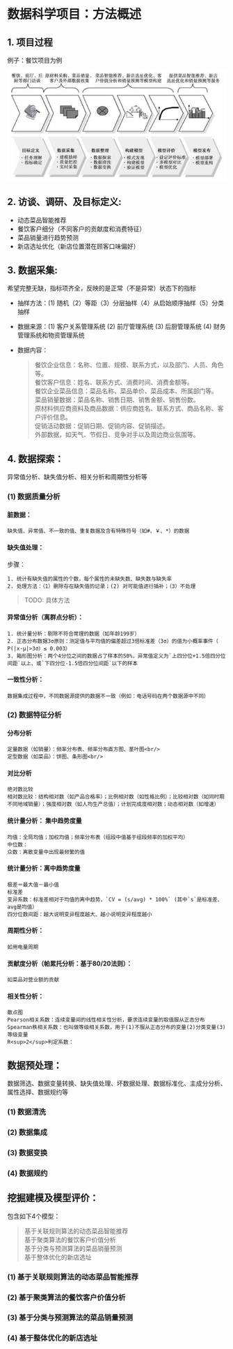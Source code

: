 # 数据科学项目：方法概述

## 1. 项目过程

例子：餐饮项目为例

![01_ds_proj_intro_01_proc_example.jpg](img/01_ds_proj_intro_01_proc_example.jpg)

## 2. 访谈、调研、及目标定义:

* 动态菜品智能推荐
* 餐饮客户细分（不同客户的贡献度和消费特征）
* 菜品销量进行趋势预测
* 新店选址优化（新店位置潜在顾客口味偏好）

## 3. 数据采集: 

希望完整无缺，指标项齐全，反映的是正常（不是异常）状态下的指标

* 抽样方法：(1) 随机（2）等距（3）分层抽样（4）从启始顺序抽样（5）分类抽样
* 数据来源：(1) 客户关系管理系统 (2) 前厅管理系统 (3) 后厨管理系统 (4) 财务管理系统和物资管理系统
* 数据内容：

	> 餐饮企业信息：名称、位置、规模、联系方式，以及部门、人员、角色等。<br/>
	> 餐饮客户信息：姓名、联系方式、消费时间、消费金额等。<br/>
	> 餐饮企业菜品信息：菜品名称、菜品单价、菜品成本、所属部门等。<br/>
	> 菜品销量数据：菜品名称、销售日期、销售金额、销售份数。<br/>
	> 原材料供应商资料及商品数据：供应商姓名、联系方式、商品名称、客户评价信息。<br/>
	> 促销活动数据：促销日期、促销内容、促销描述。<br/>
	> 外部数据，如天气、节假日、竞争对手以及周边商业氛围等。<br/>

## 4. 数据探索：

异常值分析、缺失值分析、相关分析和周期性分析等<br/>

### (1) 数据质量分析

#### 脏数据： 

	缺失值、异常值、不一致的值、重复数据及含有特殊符号（如#、￥、*）的数据

#### 缺失值处理：

步骤： <br/>

	1. 统计有缺失值的属性的个数，每个属性的未缺失数、缺失数与缺失率
	2. 处理方法：（1）删除存在缺失值的记录；(2) 对可能值进行插补；（3）不处理

> TODO: 具体方法

#### 异常值分析（离群点分析）：

	1. 统计量分析：剔除不符合常理的数据（如年龄199岁）
	2. 正态分布数据3σ原则：测定值与平均值的偏差超过3倍标准差（3σ）的值为小概率事件（ P(|x-μ|>3σ）≤ 0.003）
	3. 箱形图分析：两个4分位之间的数据占了样本的50%，异常值定义为`上四分位+1.5倍四分位间距`以上、或`下四分位-1.5倍四分位间距`以下的样本

#### 一致性分析：

	数据集成过程中，不同数据源提供的数据不一致（例如：电话号码在两个数据源中不同）

### (2) 数据特征分析

#### 分布分析

	定量数据（如销量）：频率分布表、频率分布直方图、茎叶图<br/>
	定型数据（如菜品）：饼图、条形图<br/>

#### 对比分析

	绝对数比较
	相对数比较：结构相对数（如产品合格率）；比例相对数（如性格比例）；比较相对数（如同时期不同地域销量）；强度相对数（如人均生产总值）；计划完成度相对数；动态相对数（如增速）

#### 统计量分析： 集中趋势度量

	均值：全局均值；加权均值；频率分布表（组段中值基于组段频率的加权平均）
	中位数：
	众数：离散变量中出现最频繁的值

#### 统计量分析：离中趋势度量

	极差＝最大值－最小值
	标准差
	变异系数：标准差相对于均值的离中趋势，`CV = (s/avg) * 100%` (其中`s`是标准差、avg是均值）
	四分位数间距：越大说明变异程度越大、越小说明变异程度越小

#### 周期性分析：

	如用电量周期

#### 贡献度分析（帕累托分析：基于80/20法则）：

	如菜品对营业额的贡献

#### 相关性分析：

	散点图
	Pearson相关系数：连续变量间的线性相关性分析，要求连续变量的取值服从正态分布
	Spearman秩相关系数：也叫做等级相关系数，用于(1)不服从正态分布的变量(2)分类变量(3)等级变量
	R<sup>2</sup>判定系数：

## 数据预处理：

数据筛选、数据变量转换、缺失值处理、坏数据处理、数据标准化、主成分分析、属性选择、数据规约等<br/>

### (1) 数据清洗

### (2) 数据集成

### (3) 数据变换

### (4) 数据规约

## 挖掘建模及模型评价：

包含如下4个模型：

> 基于关联规则算法的动态菜品智能推荐 <br/>
> 基于聚类算法的餐饮客户价值分析 <br/>
> 基于分类与预测算法的菜品销量预测 <br/>
> 基于整体优化的新店选址 <br/>

### (1) 基于关联规则算法的动态菜品智能推荐

### (2) 基于聚类算法的餐饮客户价值分析

### (3) 基于分类与预测算法的菜品销量预测

### (4) 基于整体优化的新店选址









